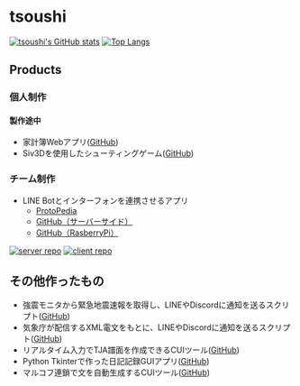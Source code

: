 # tsoushi
[![tsoushi's GitHub stats](https://github-readme-stats.vercel.app/api?username=tsoushi&show_icons=true&theme=radical)](https://github.com/anuraghazra/github-readme-stats)
[![Top Langs](https://github-readme-stats.vercel.app/api/top-langs/?username=tsoushi&theme=radical&layout=compact)](https://github.com/anuraghazra/github-readme-stats)

<!--
[![trophy](https://github-profile-trophy.vercel.app/?username=tsoushi)](https://github.com/ryo-ma/github-profile-trophy)
-->

## Products
### 個人制作
#### 製作途中
- 家計簿Webアプリ([GitHub](https://github.com/tsoushi/practice-node-kakeibo))
- Siv3Dを使用したシューティングゲーム([GitHub](https://github.com/tsoushi/siv3d-shooting))
### チーム制作
- LINE Botとインターフォンを連携させるアプリ
  - [ProtoPedia](https://protopedia.net/prototype/3537)
  - [GitHub（サーバーサイド）](https://github.com/tsoushi/aizuhack-liot-intercom)
  - [GitHub（RasberryPi）](https://github.com/Yuorei/liot-intercom-iot)

[![server repo](https://github-readme-stats.vercel.app/api/pin/?username=tsoushi&repo=aizuhack-liot-intercom)](https://github.com/anuraghazra/github-readme-stats)
[![client repo](https://github-readme-stats.vercel.app/api/pin/?username=Yuorei&repo=liot-intercom-iot)](https://github.com/anuraghazra/github-readme-stats)

## その他作ったもの
- 強震モニタから緊急地震速報を取得し、LINEやDiscordに通知を送るスクリプト([GitHub](https://github.com/tsoushi/KmoniEEWNotifier))
- 気象庁が配信するXML電文をもとに、LINEやDiscordに通知を送るスクリプト([GitHub](強震モニタから緊急地震速報を取得し、LINEやDiscordに通知を送るスクリプト))
- リアルタイム入力でTJA譜面を作成できるCUIツール([GitHub](https://github.com/tsoushi/SimpleRealtimeTJAEditor))
- Python Tkinterで作った日記記録GUIアプリ([GitHub](https://github.com/tsoushi/PyNikki))
- マルコフ連鎖で文を自動生成するCUIツール([GitHub](https://github.com/tsoushi/PyNikki))
